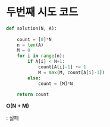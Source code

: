 # 두번째 시도 코드

```python
def solution(N, A):
    
    count = [0]*N
    n = len(A)
    M = 0
    for i in range(n):
        if A[i] < N+1:
            count[A[i]-1] += 1
            M = max(M, count[A[i]-1])
        else:
            count = [M]*N
        
    return count
```

**O(N + M)**

: 실패